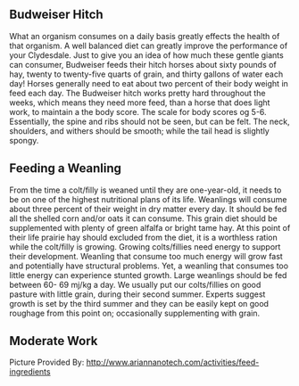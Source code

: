 ## Budweiser Hitch
What an organism consumes on a daily basis greatly effects the health of that organism. A well balanced diet can greatly improve the performance of your Clydesdale. Just to give you an idea of how much these gentle giants can consumer, Budweiser feeds their hitch horses about sixty pounds of hay, twenty to twenty-five quarts of grain, and thirty gallons of water each day! Horses generally need to eat about two percent of their body weight in feed each day.  The Budweiser hitch works pretty hard throughout the weeks, which means they need more feed, than a horse that does light work, to maintain a the body score. The scale for body scores og 5-6. Essentially, the spine and ribs should not be seen, but can be felt. The neck, shoulders, and withers should be smooth; while the tail head is slightly spongy.

## Feeding a Weanling
From the time a colt/filly is weaned until they are one-year-old, it needs to be on one of the highest nutritional plans of its life. Weanlings will consume about three percent of their weight in dry matter every day. It should be fed all the shelled corn and/or oats it can consume. This grain diet should be supplemented with plenty of green alfalfa or bright tame hay. At this point of their life prairie hay should excluded from the diet, it is a worthless ration while the colt/filly is growing. Growing colts/fillies need energy to support their development. Weanling that consume too much energy will grow fast and potentially have structural problems. Yet, a weanling that consumes too little energy can experience stunted growth. Large weanlings should be fed between 60- 69 mj/kg a day. We usually put our colts/fillies on good pasture with little grain, during their second summer. Experts suggest growth is set by the third summer and they can be easily kept on good roughage from this point on; occasionally supplementing with grain.

## Moderate Work



Picture Provided By: http://www.ariannanotech.com/activities/feed-ingredients
